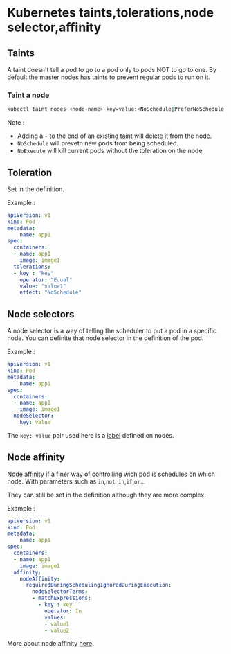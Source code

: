 # Kubernetes taints,tolerations,node selector,affinity

## Taints

A taint doesn't tell a pod to go to a pod only to pods NOT to go to one. By default the master nodes has taints to prevent regular pods to run on it.

### Taint a node

```bash
kubectl taint nodes <node-name> key=value:<NoSchedule|PreferNoSchedule|NoExecute>
```

Note :

- Adding a `-` to the end of an existing taint will delete it from the node.
- `NoSchedule` will prevetn new pods from being scheduled.
- `NoExecute` will kill current pods without the toleration on the node

## Toleration

Set in the definition.

Example :

```yaml
apiVersion: v1
kind: Pod
metadata:
    name: app1
spec:
  containers:
  - name: app1
    image: image1
  tolerations:
  - key : "key"
    operator: "Equal"
    value: "value1"
    effect: "NoSchedule"
```

## Node selectors

A node selector is a way of telling the scheduler to put a pod in a specific node. You can definite that node selector in the definition of the pod.

Example :

```yaml
apiVersion: v1
kind: Pod
metadata:
    name: app1
spec:
  containers:
  - name: app1
    image: image1
  nodeSelector:
    key: value
```

The `key: value` pair used here is a [label](./Kubernetes_labels_selectors.md#label-a-node) defined on nodes.

## Node affinity

Node affinity if a finer way of controlling wich pod is schedules on which node. With parameters such as `in`,`not in`,`if`,`or`...

They can still be set in the definition although they are more complex.

Example :

```yaml
apiVersion: v1
kind: Pod
metadata:
    name: app1
spec:
  containers:
  - name: app1
    image: image1
  affinity:
    nodeAffinity:
      requiredDuringSchedulingIgnoredDuringExecution:
        nodeSelectorTerms:
        - matchExpressions:
          - key : key
            operator: In
            values:
            - value1
            - value2
```

More about node affinity [here](https://kubernetes.io/docs/concepts/scheduling-eviction/assign-pod-node/#node-affinity).
